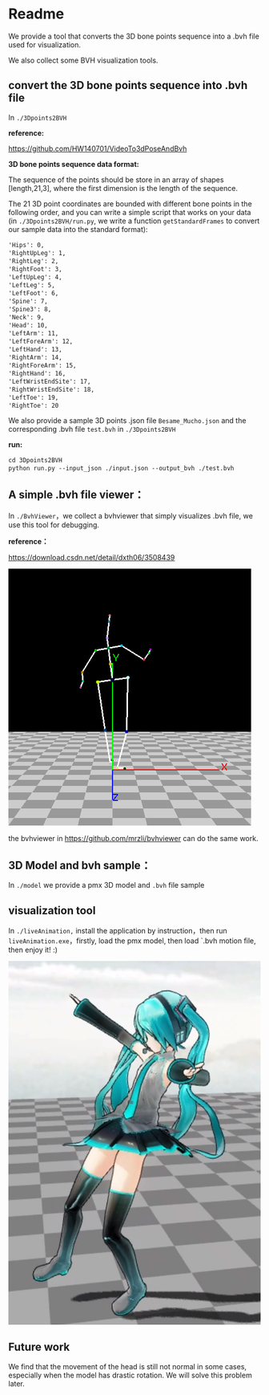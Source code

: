 # Readme

We provide a tool that converts the 3D bone points sequence into a .bvh file used for visualization.

We also collect some BVH visualization tools.

##  convert the 3D bone points sequence into .bvh file

In `./3Dpoints2BVH`

**reference:**

https://github.com/HW140701/VideoTo3dPoseAndBvh

**3D bone points sequence data format:**

The sequence of the points should be store in an array of shapes [length,21,3], where the first dimension is the length of the sequence.

The 21 3D point coordinates are bounded with different bone points in the following order, and you can write a simple script that works on your data (in `./3Dpoints2BVH/run.py`, we write a  function  `getStandardFrames`  to convert our sample data into the standard format):

```
'Hips': 0,
'RightUpLeg': 1,
'RightLeg': 2,
'RightFoot': 3,
'LeftUpLeg': 4,
'LeftLeg': 5,
'LeftFoot': 6,
'Spine': 7,
'Spine3': 8,
'Neck': 9,
'Head': 10,
'LeftArm': 11,
'LeftForeArm': 12,
'LeftHand': 13,
'RightArm': 14,
'RightForeArm': 15,
'RightHand': 16,
'LeftWristEndSite': 17,
'RightWristEndSite': 18,
'LeftToe': 19,
'RightToe': 20
```



We also provide a sample 3D points .json file `Besame_Mucho.json` and the corresponding .bvh file `test.bvh` in  `./3Dpoints2BVH`



**run:**

```
cd 3Dpoints2BVH
python run.py --input_json ./input.json --output_bvh ./test.bvh
```

## A simple .bvh  file viewer：

In `./BvhViewer`，we collect a bvhviewer that simply visualizes .bvh file, we use this tool for debugging.

**reference：**

https://download.csdn.net/detail/dxth06/3508439

![2](./images/2.png)



the bvhviewer in https://github.com/mrzli/bvhviewer  can do the same work.

## 3D Model and bvh sample：

In `./model`    we provide a  pmx 3D model  and `.bvh` file sample

## visualization tool

In `./liveAnimation,`  install the application by instruction，then run `liveAnimation.exe`，firstly, load the pmx model, then load `.bvh motion file, then enjoy it!  :)

![1](./images/1.png)



## Future work

We find that the movement of the head is still not normal in some cases, especially when the model has drastic rotation. We will solve this problem later.

